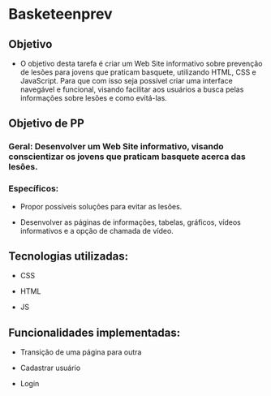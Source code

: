 # Basketeenprev

## Objetivo

- O objetivo desta tarefa é criar um Web Site informativo sobre prevenção de lesões para jovens que praticam basquete, utilizando HTML, CSS e JavaScript. Para que com isso seja possível criar uma interface navegável e funcional, visando facilitar aos usuários a busca pelas informações sobre lesões e como evitá-las.

## Objetivo de PP

### Geral: Desenvolver um Web Site informativo, visando conscientizar os jovens que praticam basquete acerca das lesões.

### Específicos:
- Propor possíveis soluções para evitar as lesões.

- Desenvolver as páginas de informações, tabelas, gráficos, vídeos informativos e a opção de chamada de vídeo.


## Tecnologias utilizadas:

- CSS

- HTML

- JS

## Funcionalidades implementadas:

- Transição de uma página para outra

- Cadastrar usuário

- Login